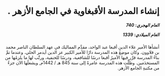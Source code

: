 <h1 dir="rtl">إنشاء المدرسة الأقبغاوية في الجامع الأزهر .</h1>

<h5 dir="rtl">العام الهجري:  740

العام الميلادي: 1339

</h5>

<p dir="rtl">أنشأها الأمير علاء الدين أقبغا عبد الواحد، مقدَّم المماليك في عهد السلطان الناصر محمد بن قلاوون. وكان موضِعُ هذه المدرسة دارًا للأمير الكبير عز الدين أيدمر الحلي. وعندما تمَّ بناءُ المدرسة قرَّر فيها الأميرُ أقبغا درسًا للشافعية، ودرسًا للحنفية، ورتَّب لها ما يلزمُها من المستخدَمين. وظلَّت هذه المدرسة عامرةً إلى سنة 845 هـ / 1442م, ويشغلُها الآن جزءٌ من مكتبةِ الجامع الأزهر.</p></br>
